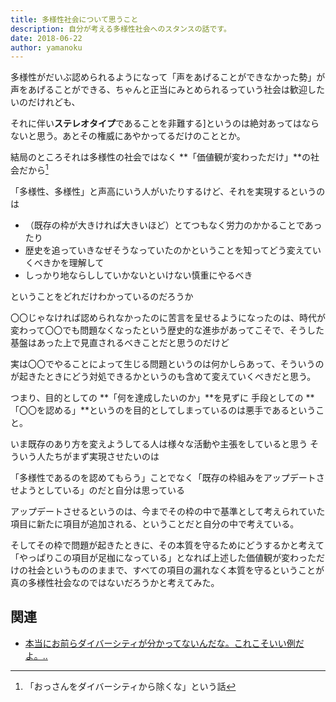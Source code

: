 ```yaml
---
title: 多様性社会について思うこと
description: 自分が考える多様性社会へのスタンスの話です。
date: 2018-06-22
author: yamanoku
---
```


多様性がだいぶ認められるようになって「声をあげることができなかった勢」が声をあげることができる、ちゃんと正当にみとめられるっていう社会は歓迎したいのだけれども、

それに伴い**ステレオタイプ**であることを非難する]というのは絶対あってはならないと思う。あとその権威にあやかってるだけのこととか。

結局のところそれは多様性の社会ではなく **「価値観が変わっただけ」**の社会だから[^1]

「多様性、多様性」と声高にいう人がいたりするけど、それを実現するというのは

- （既存の枠が大きければ大きいほど）とてつもなく労力のかかることであったり
- 歴史を追っていきなぜそうなっていたのかということを知ってどう変えていくべきかを理解して
- しっかり地ならししていかないといけない慎重にやるべき

ということをどれだけわかっているのだろうか

〇〇じゃなければ認められなかったのに苦言を呈せるようになったのは、時代が変わって〇〇でも問題なくなったという歴史的な進歩があってこそで、そうした基盤はあった上で見直されるべきことだと思うのだけど

実は〇〇でやることによって生じる問題というのは何かしらあって、そういうのが起きたときにどう対処できるかというのも含めて変えていくべきだと思う。

つまり、目的としての **「何を達成したいのか」**を見ずに
手段としての **「〇〇を認める」**というのを目的としてしまっているのは悪手であるということ。

いま既存のあり方を変えようしてる人は様々な活動や主張をしていると思う
そういう人たちがまず実現させたいのは

「多様性であるのを認めてもらう」ことでなく「既存の枠組みをアップデートさせようとしている」のだと自分は思っている

アップデートさせるというのは、今までその枠の中で基準として考えられていた項目に新たに項目が追加される、ということだと自分の中で考えている。

そしてその枠で問題が起きたときに、その本質を守るためにどうするかと考えて「やっぱりこの項目が足枷になっている」となれば上述した価値観が変わっただけの社会というもののままで、すべての項目の漏れなく本質を守るということが真の多様性社会なのではないだろうかと考えてみた。

## 関連
- [本当にお前らダイバーシティが分かってないんだな。これこそいい例だよ。..](https://anond.hatelabo.jp/20181205222003)

[^1]:「おっさんをダイバーシティから除くな」という話